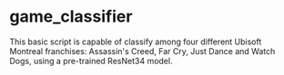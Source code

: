 # game_classifier
This basic script is capable of classify among four different Ubisoft Montreal franchises: Assassin's Creed, Far Cry, Just Dance and Watch Dogs, using a pre-trained ResNet34 model. 
